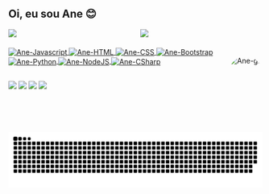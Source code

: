 ## Oi, eu sou Ane 😊

<div>
  <a href="https://github.com/AneDuarte">
  <img width="48%" src="https://github-readme-stats.vercel.app/api?username=AneDuarte&show_icons=true&theme=tokyonight&include_all_commits=true&count_private=true"/>
  <img width="48%" align="right" src="https://github-readme-stats.vercel.app/api/top-langs/?username=AneDuarte&layout=compact&langs_count=7&theme=tokyonight"/>
</div>
  
<div style="display: inline_block"><br>
  <img align="center" alt="Ane-Javascript" height="30" width="40" src="https://cdn.jsdelivr.net/gh/devicons/devicon/icons/javascript/javascript-original.svg">
  <img align="center" alt="Ane-HTML" height="30" width="40" src="https://cdn.jsdelivr.net/gh/devicons/devicon/icons/html5/html5-original.svg">
  <img align="center" alt="Ane-CSS" height="30" width="40" src="https://cdn.jsdelivr.net/gh/devicons/devicon/icons/css3/css3-original.svg">
  <img align="center" alt="Ane-Bootstrap" height="30" width="40" src="https://cdn.jsdelivr.net/gh/devicons/devicon/icons/bootstrap/bootstrap-original.svg">
  <img align="center" alt="Ane-Python" height="30" width="40" src="https://cdn.jsdelivr.net/gh/devicons/devicon/icons/python/python-original.svg">
  <img align="center" alt="Ane-NodeJS" height="30" width="40" src="https://cdn.jsdelivr.net/gh/devicons/devicon/icons/nodejs/nodejs-original.svg">
  <img align="center" alt="Ane-CSharp" height="30" width="40" src="https://cdn.jsdelivr.net/gh/devicons/devicon/icons/csharp/csharp-original.svg">
  <img align="right" alt="Ane-gif" height="150" style="border-radius:50px;" src="https://cdn.discordapp.com/attachments/917778748374384642/917778823183994910/picasion.com_0b01889b0e59e306d486874039c7f81e.gif">
</div>

##

  <div> 
   <a href="https://www.linkedin.com/in/anebduarte/" target="_blank"><img src="https://img.shields.io/badge/-LinkedIn-%230077B5?style=for-the-badge&logo=linkedin&logoColor=white" target="_blank"></a>
    <a href="https://gitlab.com/AneDuarte" target="_blank"><img src="https://img.shields.io/badge/GitLab-330F63?style=for-the-badge&logo=gitlab&logoColor=white" target="_blank"></a>
  <a href = "mailto:anart.lodes73@gmail.com"><img src="https://img.shields.io/badge/-Gmail-%23333?style=for-the-badge&logo=gmail&logoColor=white" target="_blank"></a>
  <a href = "mailto:ane_duarte@outlook.com"><img src="https://img.shields.io/badge/Microsoft_Outlook-0078D4?style=for-the-badge&logo=microsoft-outlook&logoColor=white" target="_blank"></a>
 
 ![Snake animation](https://github.com/AneDuarte/AneDuarte/blob/output/github-contribution-grid-snake.svg)
 
</div>
  
